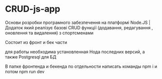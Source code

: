 # CRUD-js-app
Основи розробки програмного забезпечення на платформі Node.JS |
Додаток який реалізує базові CRUD функції (додавання, редагування , оновлення та видалення) з спортсменами


Состоит из фронт и бек части

для работы необходима установленная Нода последних версий, а также Postgresql для БД

В папке фронтенда и бекенда по отдельности написать команды npm i и потом npm run dev
